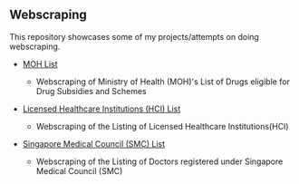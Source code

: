 ## Webscraping

This repository showcases some of my projects/attempts on doing webscraping.
<br>
- [MOH List](https://github.com/chongjunn-tech/webscraping/tree/main/MOH%20List)
  - Webscraping of Ministry of Health (MOH)'s List of Drugs eligible for Drug Subsidies and Schemes 

 
- [Licensed Healthcare Institutions (HCI) List](https://github.com/chongjunn-tech/webscraping/tree/main/Listing%20of%20Licensed%20Healthcare%20Institutions)
  - Webscraping of the Listing of Licensed Healthcare Institutions(HCI) 


- [Singapore Medical Council (SMC) List](https://github.com/chongjunn-tech/webscraping/tree/main/SMC)
  - Webscraping of the Listing of Doctors registered under Singapore Medical Council (SMC)

